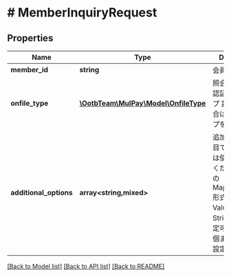 # # MemberInquiryRequest

## Properties

Name | Type | Description | Notes
------------ | ------------- | ------------- | -------------
**member_id** | **string** | 会員ID |
**onfile_type** | [**\OotbTeam\MulPay\Model\OnfileType**](OnfileType.md) | 照会したい登録認証情報のタイプ   設定なしの場合は全てのタイプを返します。 | [optional]
**additional_options** | **array<string,mixed>** | 追加情報   予備項目であり、通常は使用しないでください。   任意のMap(Key:Value)形式で、KeyとValueはともにString型のみ設定可能です。   20個までの要素を設定可能です。 | [optional]

[[Back to Model list]](../../README.md#models) [[Back to API list]](../../README.md#endpoints) [[Back to README]](../../README.md)
